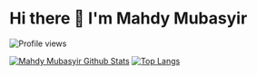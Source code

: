 # Hi there 👋 I'm Mahdy Mubasyir 
![Profile views](https://gpvc.arturio.dev/mubasyir19)

[![Mahdy Mubasyir Github Stats](https://github-readme-stats.vercel.app/api?username=mubasyir19&count_private=true&theme=highcontrast&show_icons=true)](https://github.com/elfinsanjaya12)
[![Top Langs](https://github-readme-stats.vercel.app/api/top-langs/?username=mubasyir19&layout=compact&theme=vision-friendly-dark)](https://github.com/mubasyir19)

<!--
**mubasyir19/mubasyir19** is a ✨ _special_ ✨ repository because its `README.md` (this file) appears on your GitHub profile.

Here are some ideas to get you started:

- 🔭 I’m currently working on ...
- 🌱 I’m currently learning ...
- 👯 I’m looking to collaborate on ...
- 🤔 I’m looking for help with ...
- 💬 Ask me about ...
- 📫 How to reach me: ...
- 😄 Pronouns: ...
- ⚡ Fun fact: ...
-->
